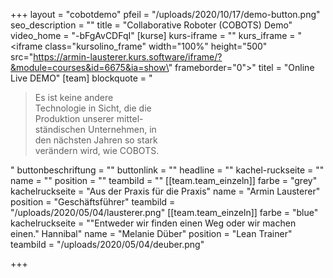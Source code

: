+++
layout = "cobotdemo"
pfeil = "/uploads/2020/10/17/demo-button.png"
seo_description = ""
title = "Collaborative Roboter (COBOTS) Demo"
video_home = "-bFgAvCDFqI"
[kurse]
kurs-iframe = ""
kurs_iframe = "<iframe class=\"kursolino_frame\" width=\"100%\" height=\"500\" src=\"https://armin-lausterer.kurs.software/iframe/?&module=courses&id=6675&ia=show\" frameborder=\"0\"></iframe>"
titel = "Online Live DEMO"
[team]
blockquote = "<blockquote>Es ist keine andere<br>Technologie in Sicht, die die<br>Produktion unserer mittel-<br>ständischen Unternehmen, in<br>den nächsten Jahren so stark<br>verändern wird, wie COBOTS.</blockquote>"
buttonbeschriftung = ""
buttonlink = ""
headline = ""
kachel-ruckseite = ""
name = ""
position = ""
teambild = ""
[[team.team_einzeln]]
farbe = "grey"
kachelruckseite = "Aus der Praxis für die Praxis"
name = "Armin Lausterer"
position = "Geschäftsführer"
teambild = "/uploads/2020/05/04/lausterer.png"
[[team.team_einzeln]]
farbe = "blue"
kachelruckseite = "\"Entweder wir finden einen Weg oder wir machen einen.\" Hannibal"
name = "Melanie Düber"
position = "Lean Trainer"
teambild = "/uploads/2020/05/04/deuber.png"

+++
